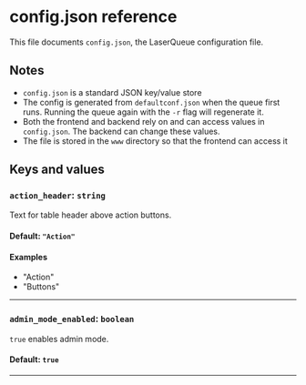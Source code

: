 # config.json reference
This file documents `config.json`, the LaserQueue configuration file.

## Notes
- `config.json` is a standard JSON key/value store
- The config is generated from `defaultconf.json` when the queue first runs. Running the queue again with the `-r` flag will regenerate it.
- Both the frontend and backend rely on and can access values in `config.json`. The backend can change these values.
- The file is stored in the `www` directory so that the frontend can access it

## Keys and values

### `action_header`: `string`
Text for table header above action buttons.
#### Default: `"Action"`
#### Examples
- "Action"
- "Buttons"

---

### `admin_mode_enabled`: `boolean`
`true` enables admin mode.
#### Default: `true`
---
